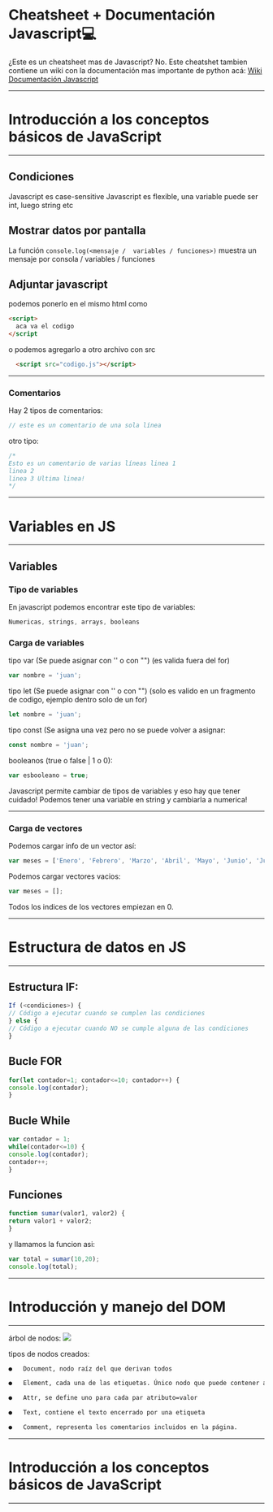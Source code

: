# Cheatsheet + Documentación Javascript💻

¿Este es un cheatsheet mas de Javascript? No. Este cheatshet tambien contiene un wiki con la documentación mas importante de python acá:
[Wiki Documentación Javascript](https://github.com/fabiansato/javascript-cheatsheet/wiki "Documentación de Javascript")

------------------------------
# Introducción a los conceptos básicos de JavaScript
------------------------------
## Condiciones
Javascript es case-sensitive
Javascript es flexible, una variable puede ser int, luego string etc

## Mostrar datos por pantalla
La función ```console.log(<mensaje /  variables / funciones>)``` muestra un mensaje por consola /  variables / funciones

## Adjuntar javascript
podemos ponerlo en el mismo html como
```html
<script>
  aca va el codigo
</script
```
o podemos agregarlo a otro archivo con src
  
```html
  <script src="codigo.js"></script>
```

---------------------------------
### Comentarios

Hay 2 tipos de comentarios:
```javascript
// este es un comentario de una sola línea
```
otro tipo:
```javascript
/*
Esto es un comentario de varias líneas linea 1
linea 2
linea 3 Ultima linea!
*/
```

------------------------------
# Variables en JS
------------------------------

## Variables
### Tipo de variables
En javascript podemos encontrar este tipo de variables:
```javascript
Numericas, strings, arrays, booleans
```

### Carga de variables
tipo var (Se puede asignar con '' o con "") (es valida fuera del for)
```javascript
var nombre = 'juan';
```

tipo let (Se puede asignar con '' o con "") (solo es valido en un fragmento de codigo, ejemplo dentro solo de un for)
```javascript
let nombre = 'juan';
```

tipo const (Se asigna una vez pero no se puede volver a asignar:
```javascript
const nombre = 'juan';
```

booleanos (true o false | 1 o 0):
```javascript
var esbooleano = true;
```
Javascript permite cambiar de tipos de variables y eso hay que tener cuidado! Podemos tener una variable en string y cambiarla a numerica!

---------------------------------
### Carga de vectores
Podemos cargar info de un vector así:
```javascript
var meses = ['Enero', 'Febrero', 'Marzo', 'Abril', 'Mayo', 'Junio', 'Julio', 'Agosto', 'Septiembre', 'Octubre', 'Noviembre', 'Diciembre']; //vector con cantidad de meses

```
Podemos cargar vectores vacios:
```javascript
var meses = []; 
```
Todos los indices de los vectores empiezan en 0.

------------------------------
# Estructura de datos en JS
------------------------------
## Estructura IF:

```javascript
If (<condiciones>) {
// Código a ejecutar cuando se cumplen las condiciones
} else {
// Código a ejecutar cuando NO se cumple alguna de las condiciones
}
```

## Bucle FOR
```javascript
for(let contador=1; contador<=10; contador++) { 
console.log(contador);
}
```

## Bucle While
```javascript
var contador = 1; 
while(contador<=10) {
console.log(contador);
contador++;
}
```

## Funciones
```javascript
function sumar(valor1, valor2) { 
return valor1 + valor2;
}
```
y llamamos la funcion asi:
```javascript
var total = sumar(10,20); 
console.log(total);
```
------------------------------
# Introducción y manejo del DOM
------------------------------
árbol de nodos:
<img src="https://fabiansato.github.io/imagenes/javascript-nodos2.gif">

tipos de nodos creados:
```html
●	Document, nodo raíz del que derivan todos

●	Element, cada una de las etiquetas. Único nodo que puede contener atributos y del que pueden derivar otros nodos.

●	Attr, se define uno para cada par atributo=valor

●	Text, contiene el texto encerrado por una etiqueta

●	Comment, representa los comentarios incluidos en la página.
```

------------------------------
# Introducción a los conceptos básicos de JavaScript
------------------------------


